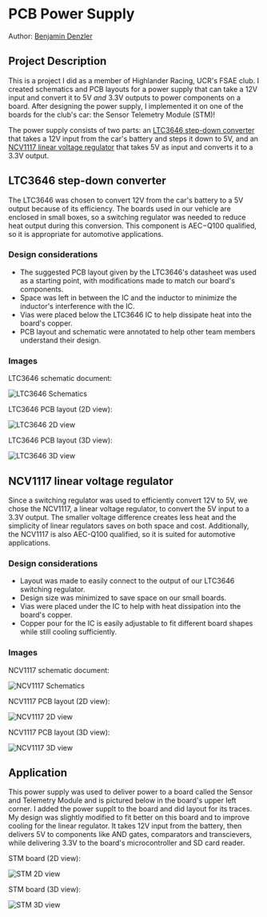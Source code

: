 # PCB Power Supply

 Author: [Benjamin Denzler](https://github.com/ben-denzler)
 
 ## Project Description

This is a project I did as a member of Highlander Racing, UCR's FSAE club. I created schematics and PCB layouts for a power supply that can take a 12V input and convert it to 5V *and* 3.3V outputs to power components on a board. After designing the power supply, I implemented it on one of the boards for the club's car: the Sensor Telemetry Module (STM)!

The power supply consists of two parts: an [LTC3646 step-down converter](https://www.analog.com/en/products/ltc3646.html#product-overview) that takes a 12V input from the car's battery and steps it down to 5V, and an [NCV1117 linear voltage regulator](https://www.onsemi.com/products/power-management/linear-regulators-ldo/ncv1117) that takes 5V as input and converts it to a 3.3V output.

## LTC3646 step-down converter

The LTC3646 was chosen to convert 12V from the car's battery to a 5V output because of its efficiency. The boards used in our vehicle are enclosed in small boxes, so a switching regulator was needed to reduce heat output during this conversion. This component is AEC−Q100 qualified, so it is appropriate for automotive applications.

### Design considerations

* The suggested PCB layout given by the LTC3646's datasheet was used as a starting point, with modifications made to match our board's components.
* Space was left in between the IC and the inductor to minimize the inductor's interference with the IC.
* Vias were placed below the LTC3646 IC to help dissipate heat into the board's copper.
* PCB layout and schematic were annotated to help other team members understand their design.

### Images

LTC3646 schematic document:

![LTC3646 Schematics](images/LTC3646_Schematic.png)
 
LTC3646 PCB layout (2D view):

![LTC3646 2D view](images/LTC3646_2D.png)
 
LTC3646 PCB layout (3D view):

![LTC3646 3D view](images/LTC3646_3D.png)

## NCV1117 linear voltage regulator

Since a switching regulator was used to efficiently convert 12V to 5V, we chose the NCV1117, a linear voltage regulator, to convert the 5V input to a 3.3V output. The smaller voltage difference creates less heat and the simplicity of linear regulators saves on both space and cost. Additionally, the NCV1117 is also AEC-Q100 qualified, so it is suited for automotive applications.

### Design considerations

* Layout was made to easily connect to the output of our LTC3646 switching regulator.
* Design size was minimized to save space on our small boards.
* Vias were placed under the IC to help with heat dissipation into the board's copper.
* Copper pour for the IC is easily adjustable to fit different board shapes while still cooling sufficiently.

### Images

NCV1117 schematic document:

![NCV1117 Schematics](images/NCV1117_Schematic.png)
 
NCV1117 PCB layout (2D view):

![NCV1117 2D view](images/NCV1117_2D.png)
 
NCV1117 PCB layout (3D view):

![NCV1117 3D view](images/NCV1117_3D.png)
 
 ## Application
 
 This power supply was used to deliver power to a board called the Sensor and Telemetry Module and is pictured below in the board's upper left corner. I added the power supplt to the board and did layout for its traces. My design was slightly modified to fit better on this board and to improve cooling for the linear regulator. It takes 12V input from the battery, then delivers 5V to components like AND gates, comparators and transcievers, while delivering 3.3V to the board's microcontroller and SD card reader.
 
STM board (2D view):

![STM 2D view](images/STM_2D.png)

STM board (3D view):

![STM 3D view](images/STM_3D.png)
